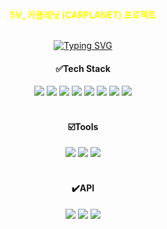 <div align="center">
<div style="color:yellow; font-weight:bold;">5V_ 카플레닛 (CARPLANET) 프로젝트</div>
<br>


[![Typing SVG](https://readme-typing-svg.herokuapp.com?font=Do+Hyeon&pause=1000&width=435&lines=%EC%A3%BC%EC%9C%A0%EC%86%8C%2F%EC%A0%84%EA%B8%B0%EC%B0%A8+%EC%B6%A9%EC%A0%84%EC%86%8C+%EC%A0%95%EB%B3%B4+%EC%A0%9C%EA%B3%B5+%EB%B0%8F+%EB%AA%A9%EC%A0%81%EC%A7%80+%EC%B6%94%EC%B2%9C+%EC%8B%9C%EC%8A%A4%ED%85%9C)](https://git.io/typing-svg)

<h4>✅Tech Stack</h4>
<img src="https://img.shields.io/badge/HTML5-E34F26?style=flat-square&logo=html5&logoColor=white"/>
<img src="https://img.shields.io/badge/Java-007396?style=flat&logo=OpenJDK&logoColor=white"/>
<img src="https://img.shields.io/badge/JavaScript-F7DF1E?style=flat-square&logo=JavaScript&logoColor=white"/>
<img src="https://img.shields.io/badge/Spring-6DB33F?style=flat&logo=Spring&logoColor=white"/>
<img src="https://img.shields.io/badge/jquery-0769AD?style=flat&logo=jquery&logoColor=white"/>
<img src="https://img.shields.io/badge/ApacheTomcat-F8DC75?style=flat&logo=apachetomcat&logoColor=white"/>
<img src="https://img.shields.io/badge/DBeaver-382923?style=flat&logo=dbeaver&logoColor=white"/>
<img src="https://img.shields.io/badge/MySQL-4479A1?style=flat&logo=mysql&logoColor=white"/>
<br><br>
<h4>☑️Tools</h4>
<img src="https://img.shields.io/badge/GitHub-181717?style=flat&logo=github&logoColor=white"/>
<img src="https://img.shields.io/badge/Notion-000000?style=flat&logo=Notion&logoColor=white"/>
<img src="https://img.shields.io/badge/Figma-F24E1E?style=flat&logo=Figma&logoColor=white"/>
<br><br>
<h4>✔️API</h4>
<img src="https://img.shields.io/badge/KaKao-FFCD00?style=flat&logo=kakao&logoColor=white"/>
<img src="https://img.shields.io/badge/Naver-03C75A?style=flat&logo=naver&logoColor=white"/>
<img src="https://img.shields.io/badge/Google-4285F4?style=flat&logo=Google&logoColor=white"/>

